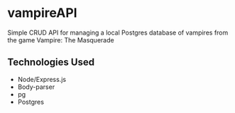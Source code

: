 # vampireAPI
Simple CRUD API for managing a local Postgres database of vampires from the game Vampire: The Masquerade

## Technologies Used

+ Node/Express.js
+ Body-parser
+ pg
+ Postgres
